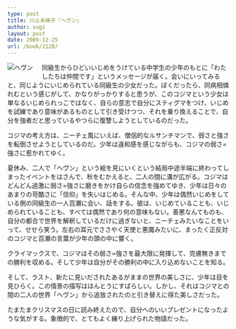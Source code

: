 ```yaml
---
type: post
title: 川上未映子『ヘヴン』
author: sugi
layout: post
date: 2009-12-25
url: /book/2120/
---
```

<a href="http://www.amazon.co.jp/exec/obidos/ASIN/4062157721/chezsugi-22/ref=nosim/" onclick="_gaq.push(['_trackEvent', 'outbound-article', 'http://www.amazon.co.jp/exec/obidos/ASIN/4062157721/chezsugi-22/ref=nosim/', '']);" name="amazletlink" target="_blank"><img src="http://i2.wp.com/ecx.images-amazon.com/images/I/41%2BNvvPzX1L._SL160_.jpg?w=660" alt="ヘヴン" class="alignleft" style="float: left; margin: 0 20px 20px 0;" data-recalc-dims="1" /></a>

同級生からひどいいじめをうけている中学生の少年のもとに「わたしたちは仲間です」というメッセージが届く。会いにいってみると、同じようにいじめられている同級生の少女だった。ぼくだったら、同病相憐れむという感じがして、かなりがっかりすると思うが、このコジマという少女は単なるいじめられっこではなく、自らの意志で自分にスティグマをつけ、いじめを試練であり意味があるものとして引き受けつつ、それを乗り換えることで、自分を強者だと思っているやつらに復讐しようとしているのだった。

コジマの考え方は、ニーチェ風にいえば、僧侶的なルサンチマンで、弱さと強さを転倒させようとしているのだ。少年は違和感を感じながらも、コジマの弱さ=強さに惹かれてゆく。

夏休み、二人で「ヘヴン」という絵を見にいくという結局中途半端に終わってしまったイベントをはさんで、秋をむかえると、二人の間に溝が広がる。コジマはどんどん過激に弱さ=強さに磨きをかけ自らの信念を強めてゆき、少年は日々のあまりの苛酷さに「信仰」を失いはじめる。そんな中、少年は偶然いじめをしている側の同級生の一人百瀬に会い、話をする。彼は、いじめていることも、いじめられていることも、すべては偶然であり何の意味もない。善悪なんてものも、自分の都合で世界を解釈しているだけに過ぎないと、ニーチェみたいなことをいって、せせら笑う。左右の耳元でささやく天使と悪魔みたいに、まったく正反対のコジマと百瀬の言葉が少年の頭の中に響く。

クライマックスで、コジマはその弱さ=強さを最大限に発揮して、完膚無きまでの勝利を収める。そして少年は自分がその勝利の中に入り込めないことを知る。

そして、ラスト、新たに見いだされたあるがままの世界の美しさに、少年は目を見ひらく。この情景の描写はほんとうにすばらしい。しかし、それはコジマとの間の二人の世界「ヘヴン」から追放されたのと引き替えに得た美しさだった。

たまたまクリスマスの日に読み終えたので、自分へのいいプレゼントになったような気がする。象徴的で、とてもよく練り上げられた物語だった。

